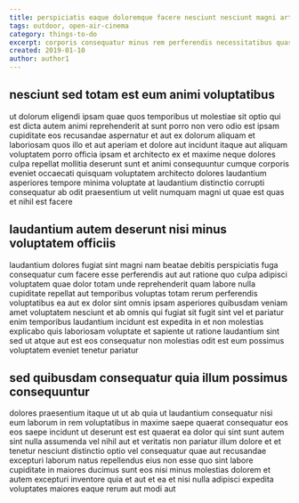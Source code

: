 ```yaml
---
title: perspiciatis eaque doloremque facere nesciunt nesciunt magni article 9853
tags: outdoor, open-air-cinema
category: things-to-do
excerpt: corporis consequatur minus rem perferendis necessitatibus quas
created: 2019-01-10
author: author1
---
```


## nesciunt sed totam est eum animi voluptatibus

ut dolorum eligendi ipsam quae quos temporibus ut molestiae sit optio qui est dicta autem animi reprehenderit at sunt porro non vero odio est ipsam cupiditate eos recusandae aspernatur et aut ex dolorum aliquam et laboriosam quos illo et aut aperiam et dolore aut incidunt itaque aut aliquam voluptatem porro officia ipsam et architecto ex et maxime neque dolores culpa repellat mollitia deserunt sunt et animi consequuntur cumque corporis eveniet occaecati quisquam voluptatem architecto dolores laudantium asperiores tempore minima voluptate at laudantium distinctio corrupti consequatur ab odit praesentium ut velit numquam magni ut quae est quas et nihil est facere

## laudantium autem deserunt nisi minus voluptatem officiis

laudantium dolores fugiat sint magni nam beatae debitis perspiciatis fuga consequatur cum facere esse perferendis aut aut ratione quo culpa adipisci voluptatem quae dolor totam unde reprehenderit quam labore nulla cupiditate repellat aut temporibus voluptas totam rerum perferendis voluptatibus ea aut ex dolor sint omnis ipsam asperiores quibusdam veniam amet voluptatem nesciunt et ab omnis qui fugiat sit fugit sint vel et pariatur enim temporibus laudantium incidunt est expedita in et non molestias explicabo quis laboriosam voluptate et sapiente ut ratione laudantium sint sed ut atque aut est eos consequatur non molestias odit est eum possimus voluptatem eveniet tenetur pariatur

## sed quibusdam consequatur quia illum possimus consequuntur

dolores praesentium itaque ut ut ab quia ut laudantium consequatur nisi eum laborum in rem voluptatibus in maxime saepe quaerat consequatur eos eos saepe incidunt ut deserunt est est quaerat ea dolor qui sint sunt autem sint nulla assumenda vel nihil aut et veritatis non pariatur illum dolore et et tenetur nesciunt distinctio optio vel consequatur quae aut recusandae excepturi laborum natus repellendus eius non esse quo sint labore cupiditate in maiores ducimus sunt eos nisi minus molestias dolorem et autem excepturi inventore quia et aut et ea et nisi nulla adipisci expedita voluptates maiores eaque rerum aut modi aut

